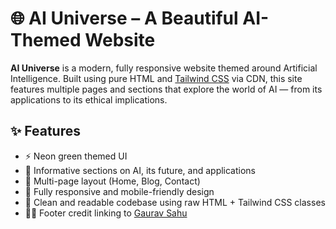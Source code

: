 # 🌐 AI Universe – A Beautiful AI-Themed Website

**AI Universe** is a modern, fully responsive website themed around Artificial Intelligence. Built using pure HTML and [Tailwind CSS](https://tailwindcss.com/) via CDN, this site features multiple pages and sections that explore the world of AI — from its applications to its ethical implications.

## ✨ Features

- ⚡ Neon green themed UI
- 🧠 Informative sections on AI, its future, and applications
- 📝 Multi-page layout (Home, Blog, Contact)
- 📱 Fully responsive and mobile-friendly design
- 🧾 Clean and readable codebase using raw HTML + Tailwind CSS classes
- 👨‍💻 Footer credit linking to [Gaurav Sahu](https://gauravsahu.vercel.app/)
